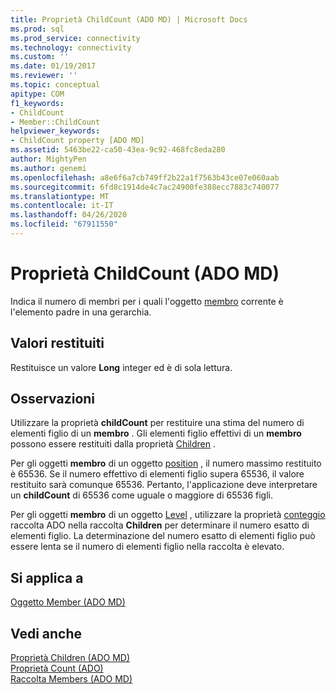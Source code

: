 ```yaml
---
title: Proprietà ChildCount (ADO MD) | Microsoft Docs
ms.prod: sql
ms.prod_service: connectivity
ms.technology: connectivity
ms.custom: ''
ms.date: 01/19/2017
ms.reviewer: ''
ms.topic: conceptual
apitype: COM
f1_keywords:
- ChildCount
- Member::ChildCount
helpviewer_keywords:
- ChildCount property [ADO MD]
ms.assetid: 5463be22-ca50-43ea-9c92-468fc8eda280
author: MightyPen
ms.author: genemi
ms.openlocfilehash: a8e6f6a7cb749ff2b22a1f7563b43ce07e060aab
ms.sourcegitcommit: 6fd8c1914de4c7ac24900fe388ecc7883c740077
ms.translationtype: MT
ms.contentlocale: it-IT
ms.lasthandoff: 04/26/2020
ms.locfileid: "67911550"
---
```

# <a name="childcount-property-ado-md"></a>Proprietà ChildCount (ADO MD)
Indica il numero di membri per i quali l'oggetto [membro](../../../ado/reference/ado-md-api/member-object-ado-md.md) corrente è l'elemento padre in una gerarchia.  
  
## <a name="return-values"></a>Valori restituiti  
 Restituisce un valore **Long** integer ed è di sola lettura.  
  
## <a name="remarks"></a>Osservazioni  
 Utilizzare la proprietà **childCount** per restituire una stima del numero di elementi figlio di un **membro** . Gli elementi figlio effettivi di un **membro** possono essere restituiti dalla proprietà [Children](../../../ado/reference/ado-md-api/children-property-ado-md.md) .  
  
 Per gli oggetti **membro** di un oggetto [position](../../../ado/reference/ado-md-api/position-object-ado-md.md) , il numero massimo restituito è 65536. Se il numero effettivo di elementi figlio supera 65536, il valore restituito sarà comunque 65536. Pertanto, l'applicazione deve interpretare un **childCount** di 65536 come uguale o maggiore di 65536 figli.  
  
 Per gli oggetti **membro** di un oggetto [Level](../../../ado/reference/ado-md-api/level-object-ado-md.md) , utilizzare la proprietà [conteggio](../../../ado/reference/ado-api/count-property-ado.md) raccolta ADO nella raccolta **Children** per determinare il numero esatto di elementi figlio. La determinazione del numero esatto di elementi figlio può essere lenta se il numero di elementi figlio nella raccolta è elevato.  
  
## <a name="applies-to"></a>Si applica a  
 [Oggetto Member (ADO MD)](../../../ado/reference/ado-md-api/member-object-ado-md.md)  
  
## <a name="see-also"></a>Vedi anche  
 [Proprietà Children (ADO MD)](../../../ado/reference/ado-md-api/children-property-ado-md.md)   
 [Proprietà Count (ADO)](../../../ado/reference/ado-api/count-property-ado.md)   
 [Raccolta Members (ADO MD)](../../../ado/reference/ado-md-api/members-collection-ado-md.md)
